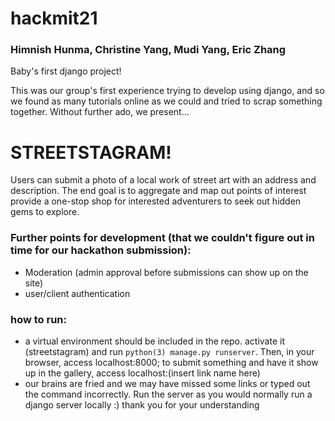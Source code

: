 # hackmit21

### Himnish Hunma, Christine Yang, Mudi Yang, Eric Zhang

Baby's first django project!

This was our group's first experience trying to develop using django, and so we found as many tutorials online as we could and tried to scrap something together. Without further ado, we present... 

# STREETSTAGRAM!


Users can submit a photo of a local work of street art with an address and description. The end goal is to aggregate and map out points of interest provide a one-stop shop for interested adventurers to seek out hidden gems to explore. 

### Further points for development (that we couldn't figure out in time for our hackathon submission): 
- Moderation (admin approval before submissions can show up on the site)
- user/client authentication


### how to run:
 - a virtual environment should be included in the repo. activate it (streetstagram) and run `python(3) manage.py runserver`. Then, in your browser, access localhost:8000; to submit something and have it show up in the gallery, access localhost:(insert link name here)
 - our brains are fried and we may have missed some links or typed out the command incorrectly. Run the server as you would normally run a django server locally :) thank you for your understanding

